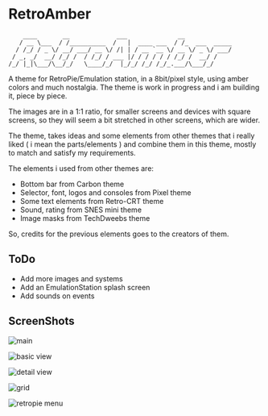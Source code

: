# RetroAmber
```
    ____       __             ___              __             
   / __ \___  / /__________  /   |  ____ ___  / /_  ___  _____
  / /_/ / _ \/ __/ ___/ __ \/ /| | / __ `__ \/ __ \/ _ \/ ___/
 / _, _/  __/ /_/ /  / /_/ / ___ |/ / / / / / /_/ /  __/ /    
/_/ |_|\___/\__/_/   \____/_/  |_/_/ /_/ /_/_.___/\___/_/     

```

A theme for RetroPie/Emulation station, in a 8bit/pixel style, using amber colors and much nostalgia. The theme is work in progress and i am building it, piece by piece. 

The images are in a 1:1 ratio, for smaller screens and devices with square screens, so they will seem a bit stretched in other screens, which are wider.

The theme, takes ideas and some elements from other themes that i really liked ( i mean the parts/elements ) and combine them in this theme, mostly to match and satisfy my requirements.

The elements i used from other themes are:

- Bottom bar from Carbon theme
- Selector, font, logos and consoles from Pixel theme
- Some text elements from Retro-CRT theme
- Sound, rating from SNES mini theme
- Image masks from TechDweebs theme

So, credits for the previous elements goes to the creators of them. 

## ToDo

- Add more images and systems
- Add an EmulationStation splash screen
- Add sounds on events

## ScreenShots

![main](https://cp737.net/files/retropie/main.png)

![basic view](https://cp737.net/files/retropie/basic.png)

![detail view](https://cp737.net/files/retropie/detail.png)

![grid](https://cp737.net/files/retropie/grid.png)

![retropie menu](https://cp737.net/files/retropie/system.png)
